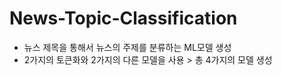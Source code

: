 # News-Topic-Classification
* 뉴스 제목을 통해서 뉴스의 주제를 분류하는 ML모델 생성
* 2가지의 토큰화와 2가지의 다른 모델을 사용 > 총 4가지의 모델 생성 
